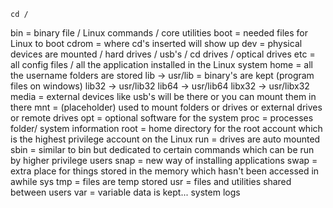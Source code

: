 `cd /`

bin = binary file / Linux commands / core utilities
boot = needed files for Linux to boot 
cdrom = where cd's inserted will show up
dev = physical devices are mounted / hard drives / usb's / cd drives / optical drives
etc = all config files / all the application installed in the Linux system
home = all the username folders are stored 
lib -> usr/lib = binary's are kept (program files on windows)
lib32 -> usr/lib32
lib64 -> usr/lib64
libx32 -> usr/libx32
media = external devices like usb's will be there or you can mount them in there
mnt = (placeholder) used to mount folders or drives or external drives or remote drives
opt = optional software for the system
proc = processes folder/ system information 
root = home directory for the root account which is the highest privilege account on the Linux 
run = drives are auto mounted
sbin = similar to bin but dedicated to certain commands which can be run by higher privilege users
snap = new way of installing applications
swap = extra place for things stored in the memory which hasn't been accessed in awhile
sys
tmp = files are temp stored 
usr = files and utilities shared between users 
var = variable data is kept... system logs


